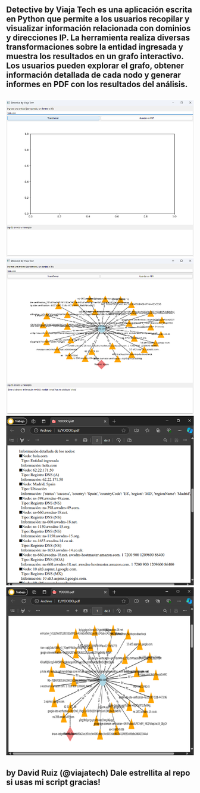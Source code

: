 Detective by Viaja Tech es una aplicación escrita en Python que permite a los usuarios recopilar y visualizar información relacionada con dominios y direcciones IP. 
La herramienta realiza diversas transformaciones sobre la entidad ingresada y muestra los resultados en un grafo interactivo. 
Los usuarios pueden explorar el grafo, obtener información detallada de cada nodo y generar informes en PDF con los resultados del análisis.
----------
![](https://github.com/viajatech/Detective/blob/main/GUI%20Detective.png)
![](https://github.com/viajatech/Detective/blob/main/GUI%20NODOS.png)
![](https://github.com/viajatech/Detective/blob/main/PDF%20GRAFOS%20GUI%20NODOS.png)
![](https://github.com/viajatech/Detective/blob/main/PDF%20GUI%20GRAFOS.png)
------
by David Ruiz (@viajatech)
Dale estrellita al repo si usas mi script gracias! 
------
